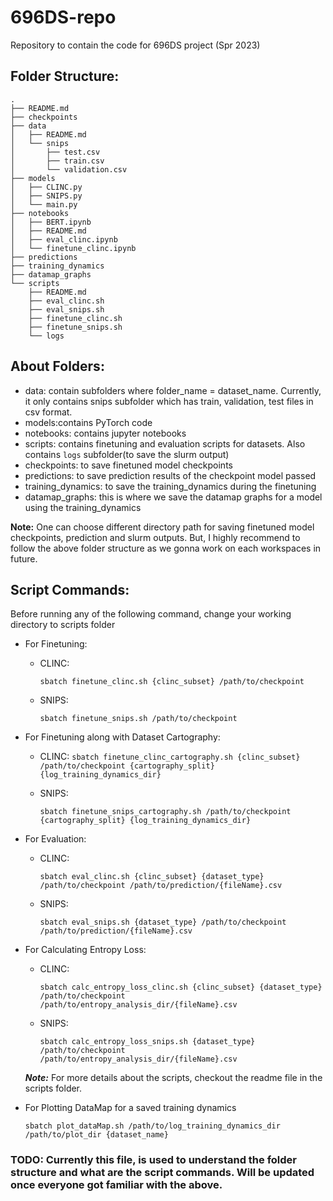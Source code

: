 # 696DS-repo
Repository to contain the code for 696DS project (Spr 2023)

## Folder Structure:
```text
.
├── README.md
├── checkpoints
├── data
│   ├── README.md
│   └── snips
│       ├── test.csv
│       ├── train.csv
│       └── validation.csv
├── models
│   ├── CLINC.py
│   ├── SNIPS.py
│   └── main.py
├── notebooks
│   ├── BERT.ipynb
│   ├── README.md
│   ├── eval_clinc.ipynb
│   └── finetune_clinc.ipynb
├── predictions
├── training_dynamics
├── datamap_graphs
└── scripts
    ├── README.md
    ├── eval_clinc.sh
    ├── eval_snips.sh
    ├── finetune_clinc.sh
    ├── finetune_snips.sh
    └── logs
```

## About Folders:
  - data:  contain subfolders where folder_name = dataset_name. Currently, it only contains snips subfolder which has train, validation, test files in csv format.
  - models:contains PyTorch code 
  - notebooks: contains jupyter notebooks 
  - scripts: contains finetuning and evaluation scripts for datasets. Also contains `logs` subfolder(to save the slurm output)
  - checkpoints: to save finetuned model checkpoints
  - predictions: to save prediction results of the checkpoint model passed
  - training_dynamics: to save the training_dynamics during the finetuning
  - datamap_graphs: this is where we save the datamap graphs for a model using the training_dynamics

**Note:** One can choose different directory path for saving finetuned model checkpoints, prediction and slurm outputs. But, I highly recommend to follow the above folder structure as we gonna work on each workspaces in future.

## Script Commands:
  Before running any of the following command, change your working directory to scripts folder
  - For Finetuning:

    - CLINC:

      ```sbatch finetune_clinc.sh {clinc_subset} /path/to/checkpoint```

    - SNIPS:

      ```sbatch finetune_snips.sh /path/to/checkpoint```

  - For Finetuning along with Dataset Cartography:

    - CLINC:
        ```sbatch finetune_clinc_cartography.sh {clinc_subset} /path/to/checkpoint {cartography_split} {log_training_dynamics_dir}```

    - SNIPS:

      ```sbatch finetune_snips_cartography.sh /path/to/checkpoint {cartography_split} {log_training_dynamics_dir}```


  - For Evaluation:
    
    - CLINC:

      ```sbatch eval_clinc.sh {clinc_subset} {dataset_type} /path/to/checkpoint /path/to/prediction/{fileName}.csv```

    - SNIPS:

      ```sbatch eval_snips.sh {dataset_type} /path/to/checkpoint /path/to/prediction/{fileName}.csv```

  - For Calculating Entropy Loss:
    
    - CLINC:

      ```sbatch calc_entropy_loss_clinc.sh {clinc_subset} {dataset_type} /path/to/checkpoint /path/to/entropy_analysis_dir/{fileName}.csv```

    - SNIPS:

      ```sbatch calc_entropy_loss_snips.sh {dataset_type} /path/to/checkpoint /path/to/entropy_analysis_dir/{fileName}.csv```


    ***Note:*** For more details about the scripts, checkout the readme file in the scripts folder.

  - For Plotting DataMap for a saved training dynamics

     ```sbatch plot_dataMap.sh /path/to/log_training_dynamics_dir  /path/to/plot_dir {dataset_name}```


### TODO: Currently this file, is used to understand the folder structure and what are the script commands. Will be updated once everyone got familiar with the above.